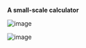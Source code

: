 **********A small-scale calculator**********

![image](https://github.com/Sevda-Karahan/Full-Stack-Web-Developer-Course-Exercises/assets/116480291/72810ceb-5313-43b9-85b4-3cc6e0e50db1)

![image](https://github.com/Sevda-Karahan/Full-Stack-Web-Developer-Course-Exercises/assets/116480291/4cd21edf-0b67-44b3-954c-c01a0482b87a)
